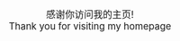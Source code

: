 <center><big>感谢你访问我的主页!</big><br></center>
<center><big>Thank you for visiting my homepage</big></center>
<!---
V1dm12r/V1dm12r is a ✨ special ✨ repository because its `README.md` (this file) appears on your GitHub profile.
You can click the Preview link to take a look at your changes.
--->
